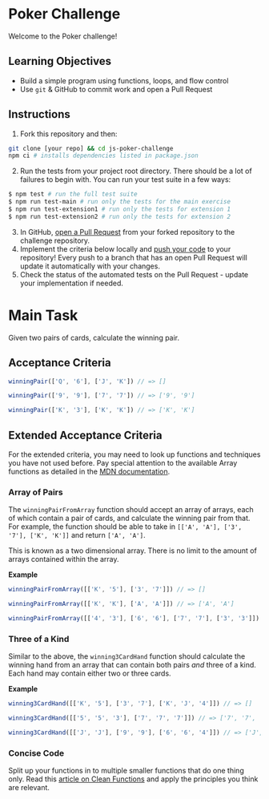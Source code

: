 # Poker Challenge

Welcome to the Poker challenge!

## Learning Objectives
- Build a simple program using functions, loops, and flow control
- Use `git` & GitHub to commit work and open a Pull Request

## Instructions

1. Fork this repository and then:
```sh
git clone [your repo] && cd js-poker-challenge
npm ci # installs dependencies listed in package.json
```
2. Run the tests from your project root directory. There should be a lot of failures to begin with. You can run your test suite in a few ways:
```sh
$ npm test # run the full test suite
$ npm run test-main # run only the tests for the main exercise
$ npm run test-extension1 # run only the tests for extension 1
$ npm run test-extension2 # run only the tests for extension 2
```
3. In GitHub, [open a Pull Request](https://docs.github.com/en/github/collaborating-with-issues-and-pull-requests/creating-a-pull-request) from your forked repository to the challenge repository.
4. Implement the criteria below locally and [push your code](https://docs.github.com/en/github/managing-files-in-a-repository/adding-a-file-to-a-repository-using-the-command-line) to your repository! Every push to a branch that has an open Pull Request will update it automatically with your changes.
5. Check the status of the automated tests on the Pull Request - update your implementation if needed.

# Main Task

Given two pairs of cards, calculate the winning pair.

## Acceptance Criteria

```js
winningPair(['Q', '6'], ['J', 'K']) // => []

winningPair(['9', '9'], ['7', '7']) // => ['9', '9']

winningPair(['K', '3'], ['K', 'K']) // => ['K', 'K']
```

## Extended Acceptance Criteria

For the extended criteria, you may need to look up functions and techniques you have not used before. Pay special attention to the available Array functions as detailed in the [MDN documentation](https://developer.mozilla.org/en-US/docs/Web/JavaScript/Reference/Global_Objects/Array).

### Array of Pairs

The `winningPairFromArray` function should accept an array of arrays, each of which contain a pair of cards, and calculate the winning pair from that. For example, the function should be able to take in `[['A', 'A'], ['3', '7'], ['K', 'K']]` and return `['A', 'A']`.

This is known as a two dimensional array. There is no limit to the amount of arrays contained within the array.

**Example**
```js
winningPairFromArray([['K', '5'], ['3', '7']]) // => []

winningPairFromArray([['K', 'K'], ['A', 'A']]) // => ['A', 'A']

winningPairFromArray([['4', '3'], ['6', '6'], ['7', '7'], ['3', '3']]) // => ['7', '7']
```

### Three of a Kind

Similar to the above, the `winning3CardHand` function should calculate the winning hand from an array that can contain both pairs *and* three of a kind. Each hand may contain either two or three cards.

**Example**
```js
winning3CardHand([['K', '5'], ['3', '7'], ['K', 'J', '4']]) // => []

winning3CardHand([['5', '5', '3'], ['7', '7', '7']]) // => ['7', '7', '7']

winning3CardHand([['J', 'J'], ['9', '9'], ['6', '6', '4']]) // => ['J', 'J']
```

### Concise Code
Split up your functions in to multiple smaller functions that do one thing only. Read this [article on Clean Functions](https://github.com/ryanmcdermott/clean-code-javascript#functions) and apply the principles you think are relevant.
